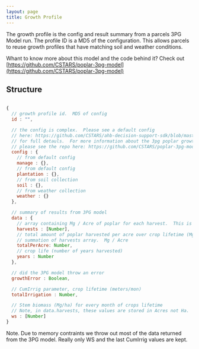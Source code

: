 ```yaml
---
layout: page
title: Growth Profile
---
```



The growth profile is the config and result summary from a parcels 3PG Model
run.  The profile ID is a MD5 of the configuration.  This allows parcels to reuse
growth profiles that have matching soil and weather conditions.

Whant to know more about this model and the code behind it?
Check out [https://github.com/CSTARS/poplar-3pg-model](https://github.com/CSTARS/poplar-3pg-model)

## Structure

```js

{
  // growth profile id.  MD5 of config
  id : "",

  // the config is complex.  Please see a default config 
  // here: https://github.com/CSTARS/ahb-decision-support-sdk/blob/master/lib/collections/growthProfiles/modelConfig.js
  // for full detauls.  For more information about the 3pg poplar growth model
  // please see the repo here: https://github.com/CSTARS/poplar-3pg-model
  config : {
    // from default config
    manage : {},
    // from default config
    plantation : {},
    // from soil collection
    soil : {},
    // from weather collection
    weather : {}
  },

  // summary of results from 3PG model
  data : {
    // array containing Mg / Acre of poplar for each harvest.  This is converted from Ha to Acre.
    harvests : [Number],
    // total amount of poplar harvested per acre over crop lifetime (Mg)
    // summation of harvests array.  Mg / Acre
    totalPerAcre: Number,
    // crop life (number of years harvested)
    years : Number
  },

  // did the 3PG model throw an error
  growthError : Boolean,

  // CumIrrig parameter, crop lifetime (meters/mon)
  totalIrrigation : Number,

  // Stem biomass (Mg/ha) for every month of crops lifetime
  // Note, in data.harvests, these values are stored in Acres not Ha.
  ws : [Number]
}
```

Note.  Due to memory contraints we throw out most of the data returned from the 3PG model.
Really only WS and the last CumIrrig values are kept.